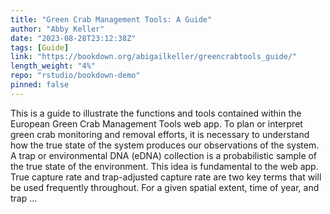 ```yaml
---
title: "Green Crab Management Tools: A Guide"
author: "Abby Keller"
date: "2023-08-28T23:12:38Z"
tags: [Guide]
link: "https://bookdown.org/abigailkeller/greencrabtools_guide/"
length_weight: "4%"
repo: "rstudio/bookdown-demo"
pinned: false
---
```


This is a guide to illustrate the functions and tools contained within the European Green Crab Management Tools web app. To plan or interpret green crab monitoring and removal efforts, it is necessary to understand how the true state of the system produces our observations of the system. A trap or environmental DNA (eDNA) collection is a probabilistic sample of the true state of the environment. This idea is fundamental to the web app. True capture rate and trap-adjusted capture rate are two key terms that will be used frequently throughout. For a given spatial extent, time of year, and trap ...

